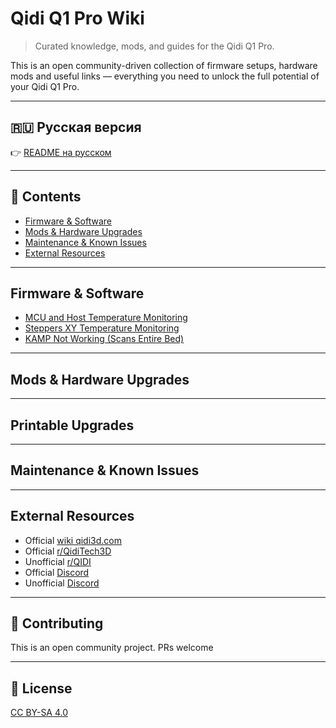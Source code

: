 # Qidi Q1 Pro Wiki

> Curated knowledge, mods, and guides for the Qidi Q1 Pro.

This is an open community-driven collection of firmware setups, hardware mods and useful links — everything you need to unlock the full potential of your Qidi Q1 Pro.

---

## 🇷🇺 Русская версия

👉 [README на русском](README.ru.md)

---

## 📑 Contents

- [Firmware & Software](#firmware--software)
- [Mods & Hardware Upgrades](#mods--hardware-upgrades)
- [Maintenance & Known Issues](#maintenance--known-issues)
- [External Resources](#external-resources)

---

## Firmware & Software
- [MCU and Host Temperature Monitoring](docs/host-temp-fluidd.md)
- [Steppers XY Temperature Monitoring](docs/fluidd-drivers-temp.md)
- [KAMP Not Working (Scans Entire Bed)](docs/kamp-not-working.md)

---

## Mods & Hardware Upgrades


---

## Printable Upgrades


---

## Maintenance & Known Issues

---

## External Resources

- Official [wiki qidi3d.com](https://wiki.qidi3d.com/en/Q1-Pro)
- Official [r/QidiTech3D ](https://www.reddit.com/r/QidiTech3D)
- Unofficial [r/QIDI](https://www.reddit.com/r/QIDI)
- Official [Discord](https://discord.gg/ygRPsMfR)
- Unofficial [Discord](https://discord.gg/aQBF34zT)
---

## 🤝 Contributing

This is an open community project. PRs welcome


---

## 📝 License

[CC BY-SA 4.0](https://creativecommons.org/licenses/by-sa/4.0/)
